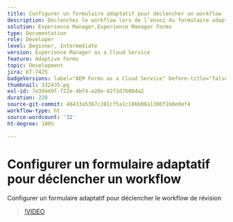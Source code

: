 ```yaml
---
title: Configurer un formulaire adaptatif pour déclencher un workflow
description: Déclenchez le workflow lors de l’envoi du formulaire adaptatif.
solution: Experience Manager,Experience Manager Forms
type: Documentation
role: Developer
level: Beginner, Intermediate
version: Experience Manager as a Cloud Service
feature: Adaptive Forms
topic: Development
jira: KT-7425
badgeVersions: label="AEM Forms as a Cloud Service" before-title="false"
thumbnail: 332435.pg
exl-id: 7e3d449f-f22e-4bf4-a20e-82f3d76004a2
duration: 228
source-git-commit: 48433a5367c281cf5a1c106b08a1306f1b0e8ef4
workflow-type: ht
source-wordcount: '32'
ht-degree: 100%

---
```


# Configurer un formulaire adaptatif pour déclencher un workflow

Configurer un formulaire adaptatif pour déclencher le workflow de révision

>[!VIDEO](https://video.tv.adobe.com/v/3446503?quality=12&learn=on&captions=fre_fr)
